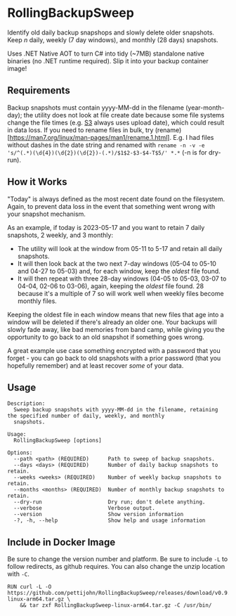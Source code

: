 # RollingBackupSweep
Identify old daily backup snapshops and slowly delete older snapshots. Keep *n* daily, weekly (7 day windows), and monthly (28 days) snapshots.

Uses .NET Native AOT to turn C# into tidy (~7MB) standalone native binaries (no .NET runtime required). Slip it into your backup container image!

## Requirements
Backup snapshots must contain yyyy-MM-dd in the filename (year-month-day); the utility does not look at file create date because some file systems change the file times (e.g. [S3](https://docs.aws.amazon.com/AmazonS3/latest/userguide/UsingMetadata.html) always uses upload date), which could result in data loss. If you need to rename files in bulk, try (rename)[https://man7.org/linux/man-pages/man1/rename.1.html]. E.g. I had files without dashes in the date string and renamed with `rename -n -v -e 's/^(.*)(\d{4})(\d{2})(\d{2})-(.*)/$1$2-$3-$4-T$5/' *.*` (-n is for dry-run). 


## How it Works
"Today" is always defined as the most recent date found on the filesystem. Again, to prevent data loss in the event that something went wrong with your snapshot mechanism.

As an example, if today is 2023-05-17 and you want to retain 7 daily snapshots, 2 weekly, and 3 monthly:

* The utility will look at the window from 05-11 to 5-17 and retain all daily snapshots.
* It will then look back at the two next 7-day windows (05-04 to 05-10 and 04-27 to 05-03) and, for each window, keep the *oldest* file found.
* It will then repeat with three 28-day windows (04-05 to 05-03, 03-07 to 04-04, 02-06 to 03-06), again, keeping the *oldest* file found. 28 because it's a multiple of 7 so will work well when weekly files become monthly files. 

Keeping the oldest file in each window means that new files that age into a window will be deleted if there's already an older one. Your backups will slowly fade away, like bad memories from band camp, while giving you the opportunity to go back to an old snapshot if something goes wrong. 

A great example use case something encrypted with a password that you forget - you can go back to old snapshots with a prior password (that you hopefully remember) and at least recover *some* of your data. 

## Usage

```
Description:
  Sweep backup snapshots with yyyy-MM-dd in the filename, retaining the specified number of daily, weekly, and monthly
  snapshots.

Usage:
  RollingBackupSweep [options]

Options:
  --path <path> (REQUIRED)      Path to sweep of backup snapshots.
  --days <days> (REQUIRED)      Number of daily backup snapshots to retain.
  --weeks <weeks> (REQUIRED)    Number of weekly backup snapshots to retain.
  --months <months> (REQUIRED)  Number of monthly backup snapshots to retain.
  --dry-run                     Dry run; don't delete anything.
  --verbose                     Verbose output.
  --version                     Show version information
  -?, -h, --help                Show help and usage information
```

## Include in Docker Image

Be sure to change the version number and platform. Be sure to include `-L` to follow redirects, as github requires. You can also change the unzip location with `-C`.

```
RUN curl -L -O https://github.com/pettijohn/RollingBackupSweep/releases/download/v0.9.1/RollingBackupSweep-linux-arm64.tar.gz \
    && tar zxf RollingBackupSweep-linux-arm64.tar.gz -C /usr/bin/
```